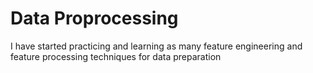 # Data Proprocessing
I have started practicing and learning as many feature engineering and feature processing techniques for data preparation
